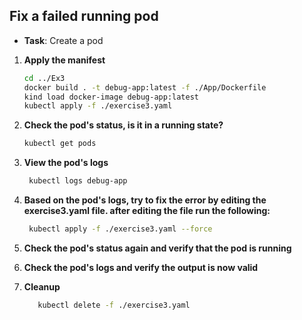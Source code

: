 ## **Fix a failed running pod**

- **Task**: Create a pod

1. **Apply the manifest**
   ```bash
   cd ../Ex3
   docker build . -t debug-app:latest -f ./App/Dockerfile
   kind load docker-image debug-app:latest
   kubectl apply -f ./exercise3.yaml
   ```

2. **Check the pod's status, is it in a running state?**
   ```bash
   kubectl get pods 
   ```
3. **View the pod's logs**
   ```bash
    kubectl logs debug-app
   ```
4. **Based on the pod's logs, try to fix the error by editing the exercise3.yaml file. after editing the file run the following:**
   ```bash
    kubectl apply -f ./exercise3.yaml --force
   ```
5. **Check the pod's status again and verify that the pod is running**
6. **Check the pod's logs and verify the output is now valid**
5. **Cleanup**
   ```bash
      kubectl delete -f ./exercise3.yaml
   ```